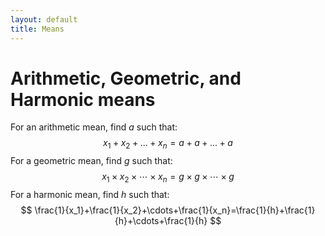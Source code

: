 ```yaml
---
layout: default
title: Means
---
```


# Arithmetic, Geometric, and Harmonic means

For an arithmetic mean, find $a$ such that:
$$
x_1+x_2+...+x_n = a+a+...+a
$$
For a geometric mean, find $g$ such that:
$$
x_1 \times x_2 \times \cdots \times x_n = g \times g \times \cdots \times g
$$
For a harmonic mean, find $h$ such that:
$$
\frac{1}{x_1}+\frac{1}{x_2}+\cdots+\frac{1}{x_n}=\frac{1}{h}+\frac{1}{h}+\cdots+\frac{1}{h}
$$
